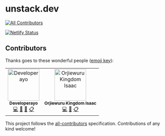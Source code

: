 # unstack.dev
[![All Contributors](https://img.shields.io/badge/all_contributors-2-orange.svg?style=flat-square)](#contributors)

[![Netlify Status](https://api.netlify.com/api/v1/badges/9331697e-50f5-4f70-8c9a-53469b5e2c2d/deploy-status)](https://app.netlify.com/sites/priceless-mirzakhani-3c02ae/deploys)

## Contributors

Thanks goes to these wonderful people ([emoji key](https://allcontributors.org/docs/en/emoji-key)):

<!-- ALL-CONTRIBUTORS-LIST:START - Do not remove or modify this section -->
<!-- prettier-ignore -->
<table><tr><td align="center"><a href="http://www.shodipoayomide.com"><img src="https://avatars2.githubusercontent.com/u/20538832?v=4" width="100px;" alt="Developerayo"/><br /><sub><b>Developerayo</b></sub></a><br /><a href="https://github.com/unStackOfficial/unstack.dev/commits?author=Developerayo" title="Code">💻</a> <a href="#design-Developerayo" title="Design">🎨</a> <a href="#maintenance-Developerayo" title="Maintenance">🚧</a> <a href="#eventOrganizing-Developerayo" title="Event Organizing">📋</a></td><td align="center"><a href="https://twitter.com/kingisaac95"><img src="https://avatars3.githubusercontent.com/u/26261917?v=4" width="100px;" alt="Orjiewuru Kingdom Isaac"/><br /><sub><b>Orjiewuru Kingdom Isaac</b></sub></a><br /><a href="https://github.com/unStackOfficial/unstack.dev/commits?author=kingisaac95" title="Code">💻</a> <a href="#design-kingisaac95" title="Design">🎨</a> <a href="#eventOrganizing-kingisaac95" title="Event Organizing">📋</a></td></tr></table>

<!-- ALL-CONTRIBUTORS-LIST:END -->

This project follows the [all-contributors](https://github.com/all-contributors/all-contributors) specification. Contributions of any kind welcome!